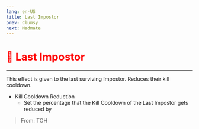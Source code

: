 ```yaml
---
lang: en-US
title: Last Impostor
prev: Clumsy
next: Madmate
---
```


# <font color=red>🤚 <b>Last Impostor</b></font> <Badge text="Impostor" type="tip" vertical="middle"/>

***

This effect is given to the last surviving Impostor. Reduces their kill cooldown.

- Kill Cooldown Reduction
  - Set the percentage that the Kill Cooldown of the Last Impostor gets reduced by

> From: TOH

